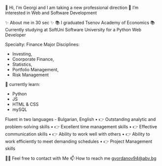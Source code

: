 👋 Hi, I'm Georgi and I am taking a new professional direction
👀 I’m interested in Web and Software Development

✨ About me in 30 sec ✨
📚 I graduated Tsenov Academy of Economics
📚 Currently studying at SoftUni Software University for a Python Web Developer

Specialty: Finance
Major Disciplines:
- Investing, 
- Coorporate Finance, 
- Statistics, 
- Portfolio Management, 
- Risk Management

🌱 currently learn:
- Python
- JS
- HTML & CSS
- mySQL

Fluent in two languages - Bulgarian, English
• 👉 Outstanding analytic and problem-solving skills
• 👉 Excellent time management skills
• 👉 Effective communication skills
• 👉 Ability to work well with others
• 👉 Ability to work efficiently to meet demanding schedules
• 👉 Project Management skills

🙌🏻 Feel free to contact with Me
📫 How to reach me gyordanov94@abv.bg
